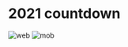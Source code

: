 # 2021 countdown

![web](https://user-images.githubusercontent.com/61155203/103424170-9d80d180-4b89-11eb-80b9-643d96f6c338.gif)
![mob](https://user-images.githubusercontent.com/61155203/103424173-a1145880-4b89-11eb-980a-eca863ba62b6.gif)
